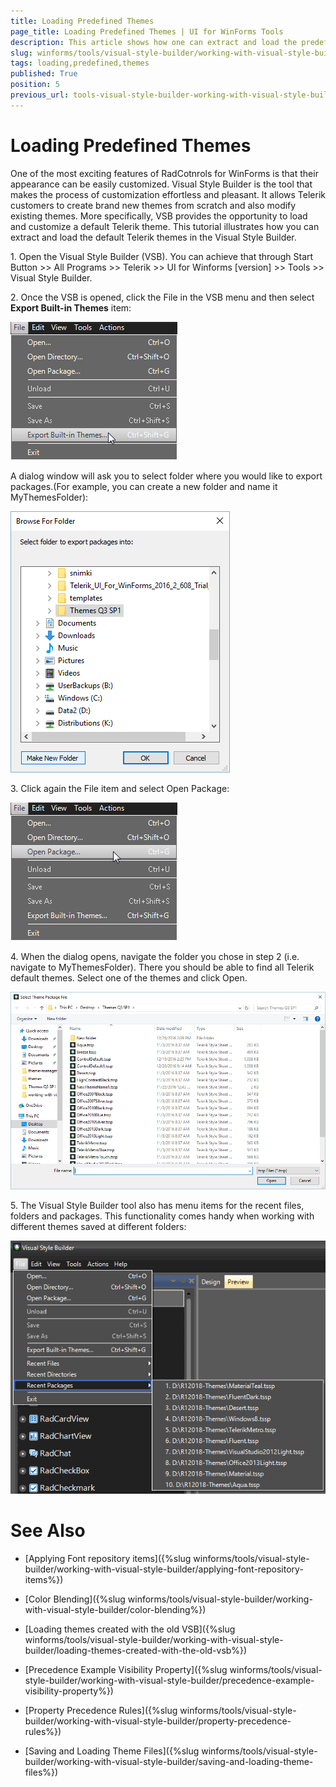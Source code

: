 ```yaml
---
title: Loading Predefined Themes
page_title: Loading Predefined Themes | UI for WinForms Tools
description: This article shows how one can extract and load the predefined themes.
slug: winforms/tools/visual-style-builder/working-with-visual-style-builder/loading-predefined-themes
tags: loading,predefined,themes
published: True
position: 5
previous_url: tools-visual-style-builder-working-with-visual-style-builder-loading-predefined-themes
---
```


# Loading Predefined Themes

One of the most exciting features of RadCotnrols for WinForms is that their appearance can be easily customized. Visual Style Builder is the tool that makes the process of customization effortless and pleasant. It allows Telerik customers to create brand new themes from scratch and also modify existing themes. More specifically, VSB provides the opportunity to load and customize a default Telerik theme. This tutorial illustrates how you can extract and load the default Telerik themes in the Visual Style Builder.
        

1\. Open the Visual Style Builder (VSB). You can achieve that through Start Button >> All Programs >> Telerik >> UI for Winforms [version] >> Tools >> Visual Style Builder.
            
2\. Once the VSB is opened, click the File in the VSB menu and then select __Export Built-in Themes__ item:

![tools-visual-style-builder-working-with-visual-style-builder-loading-predefined-themes 001](images/tools-visual-style-builder-working-with-visual-style-builder-loading-predefined-themes001.png)

A dialog window will ask you to select folder where you would like to export packages.(For example, you can create a new folder and name it MyThemesFolder):

![tools-visual-style-builder-working-with-visual-style-builder-loading-predefined-themes 002](images/tools-visual-style-builder-working-with-visual-style-builder-loading-predefined-themes002.png)

3\. Click again the File item and select Open Package:

![tools-visual-style-builder-working-with-visual-style-builder-loading-predefined-themes 003](images/tools-visual-style-builder-working-with-visual-style-builder-loading-predefined-themes003.png)

4\. When the dialog opens, navigate the folder you chose in step 2 (i.e. navigate to MyThemesFolder). There you should be able to find all Telerik default themes. Select one of the themes and click Open.

![tools-visual-style-builder-working-with-visual-style-builder-loading-predefined-themes 004](images/tools-visual-style-builder-working-with-visual-style-builder-loading-predefined-themes004.png)

5\. The Visual Style Builder tool also has menu items for the recent files, folders and packages. This functionality comes handy when working with different themes saved at different folders:

![tools-visual-style-builder-working-with-visual-style-builder-loading-predefined-themes 005](images/tools-visual-style-builder-working-with-visual-style-builder-loading-predefined-themes005.png)

# See Also
* [Applying Font repository items]({%slug winforms/tools/visual-style-builder/working-with-visual-style-builder/applying-font-repository-items%})

* [Color Blending]({%slug winforms/tools/visual-style-builder/working-with-visual-style-builder/color-blending%})

* [Loading themes created with the old VSB]({%slug winforms/tools/visual-style-builder/working-with-visual-style-builder/loading-themes-created-with-the-old-vsb%})

* [Precedence Example Visibility Property]({%slug winforms/tools/visual-style-builder/working-with-visual-style-builder/precedence-example-visibility-property%})

* [Property Precedence Rules]({%slug winforms/tools/visual-style-builder/working-with-visual-style-builder/property-precedence-rules%})

* [Saving and Loading Theme Files]({%slug winforms/tools/visual-style-builder/working-with-visual-style-builder/saving-and-loading-theme-files%})

